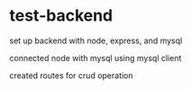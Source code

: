 # test-backend

set up backend with node, express, and mysql

connected node with mysql using mysql client

created routes for crud operation
